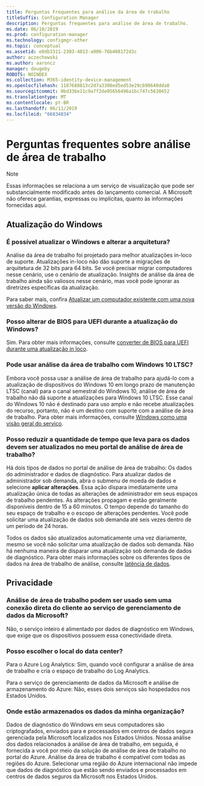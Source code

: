 ```yaml
---
title: Perguntas Frequentes para análise da área de trabalho
titleSuffix: Configuration Manager
description: Perguntas frequentes para análise de área de trabalho.
ms.date: 06/10/2019
ms.prod: configuration-manager
ms.technology: configmgr-other
ms.topic: conceptual
ms.assetid: e0db3311-2303-4013-a906-76b408172d3c
author: aczechowski
ms.author: aaroncz
manager: dougeby
ROBOTS: NOINDEX
ms.collection: M365-identity-device-management
ms.openlocfilehash: 1187688813c2d7a3308ed5ed53e29cb90640dda8
ms.sourcegitcommit: 0bd336e11c9a7f2de05656496a1bc747c5630452
ms.translationtype: MT
ms.contentlocale: pt-BR
ms.lasthandoff: 06/11/2019
ms.locfileid: "66834834"
---
```

# <a name="desktop-analytics-faq"></a>Perguntas frequentes sobre análise de área de trabalho

> [!Note]  
> Essas informações se relaciona a um serviço de visualização que pode ser substancialmente modificado antes do lançamento comercial. A Microsoft não oferece garantias, expressas ou implícitas, quanto às informações fornecidas aqui.  

## <a name="windows-upgrade"></a>Atualização do Windows

### <a name="can-i-upgrade-windows-and-change-architecture"></a>É possível atualizar o Windows e alterar a arquitetura?

Análise da área de trabalho foi projetado para melhor atualizações in-loco de suporte. Atualizações in-loco não dão suporte a migrações de arquitetura de 32 bits para 64 bits. Se você precisar migrar computadores nesse cenário, use o cenário de atualização. Insights de análise da área de trabalho ainda são valiosos nesse cenário, mas você pode ignorar as diretrizes específicas da atualização.

Para saber mais, confira [Atualizar um computador existente com uma nova versão do Windows](/sccm/osd/deploy-use/refresh-an-existing-computer-with-a-new-version-of-windows).

### <a name="can-i-change-from-bios-to-uefi-when-upgrading-windows"></a>Posso alterar de BIOS para UEFI durante a atualização do Windows?

Sim. Para obter mais informações, consulte [converter de BIOS para UEFI durante uma atualização in loco](/sccm/osd/deploy-use/task-sequence-steps-to-manage-bios-to-uefi-conversion#convert-from-bios-to-uefi-during-an-in-place-upgrade).

### <a name="can-i-use-desktop-analytics-with-windows-10-ltsc"></a>Pode usar análise da área de trabalho com Windows 10 LTSC?

Embora você possa usar a análise de área de trabalho para ajudá-lo com a atualização de dispositivos do Windows 10 em longo prazo de manutenção LTSC (canal) para o canal semestral do Windows 10, análise de área de trabalho não dá suporte a atualizações para Windows 10 LTSC. Esse canal do Windows 10 não é destinado para uso amplo e não recebe atualizações do recurso, portanto, não é um destino com suporte com a análise de área de trabalho. Para obter mais informações, consulte [Windows como uma visão geral do serviço](https://docs.microsoft.com/windows/deployment/update/waas-overview#long-term-servicing-channel).

### <a name="can-i-reduce-the-amount-of-time-it-takes-for-data-to-refresh-in-my-desktop-analytics-portal"></a>Posso reduzir a quantidade de tempo que leva para os dados devem ser atualizados no meu portal de análise de área de trabalho?

Há dois tipos de dados no portal de análise de área de trabalho: Os dados do administrador e dados de diagnóstico. Para atualizar dados de administrador sob demanda, abra o submenu de moeda de dados e selecione **aplicar alterações**. Essa ação dispara imediatamente uma atualização única de todas as alterações de administrador em seus espaços de trabalho pendentes. As alterações propagam e estão geralmente disponíveis dentro de 15 a 60 minutos. O tempo depende do tamanho do seu espaço de trabalho e o escopo de alterações pendentes. Você pode solicitar uma atualização de dados sob demanda até seis vezes dentro de um período de 24 horas. 

Todos os dados são atualizados automaticamente uma vez diariamente, mesmo se você não solicitar uma atualização de dados sob demanda. Não há nenhuma maneira de disparar uma atualização sob demanda de dados de diagnóstico. Para obter mais informações sobre os diferentes tipos de dados na área de trabalho de análise, consulte [latência de dados](/sccm/desktop-analytics/troubleshooting#data-latency).


## <a name="privacy"></a>Privacidade

### <a name="can-desktop-analytics-be-used-without-a-direct-client-connection-to-the-microsoft-data-management-service"></a>Análise de área de trabalho podem ser usado sem uma conexão direta do cliente ao serviço de gerenciamento de dados da Microsoft?

Não, o serviço inteiro é alimentado por dados de diagnóstico em Windows, que exige que os dispositivos possuem essa conectividade direta.

### <a name="can-i-choose-the-data-center-location"></a>Posso escolher o local do data center?

Para o Azure Log Analytics: Sim, quando você configurar a análise de área de trabalho e cria o espaço de trabalho do Log Analytics.

Para o serviço de gerenciamento de dados da Microsoft e análise de armazenamento do Azure: Não, esses dois serviços são hospedados nos Estados Unidos.

### <a name="where-is-my-organizations-data-stored"></a>Onde estão armazenados os dados da minha organização?

Dados de diagnóstico do Windows em seus computadores são criptografados, enviados para e processados em centros de dados segura gerenciada pela Microsoft localizados nos Estados Unidos. Nossa análise dos dados relacionados à análise de área de trabalho, em seguida, é fornecida a você por meio da solução de análise de área de trabalho no portal do Azure. Análise da área de trabalho é compatível com todas as regiões do Azure. Selecionar uma região do Azure internacional não impede que dados de diagnóstico que estão sendo enviados e processados em centros de dados seguros da Microsoft nos Estados Unidos.
